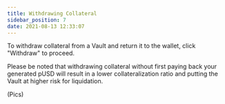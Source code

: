 ```yaml
---
title: Withdrawing Collateral 
sidebar_position: 7
date: 2021-08-13 12:33:07
---
```


To withdraw collateral from a Vault and return it to the wallet, click "Withdraw" to proceed. 

Please be noted that withdrawing collateral without first paying back your generated pUSD will result in a lower collateralization ratio and putting the Vault at higher risk for liquidation.

(Pics)

